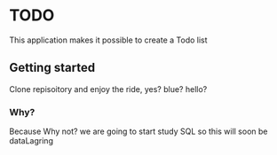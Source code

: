 # TODO

This application makes it possible to create a Todo list

## Getting started

Clone repisoitory and enjoy the ride, yes? blue? hello?

### Why?

Because Why not? we are going to start study SQL so this will soon be dataLagring